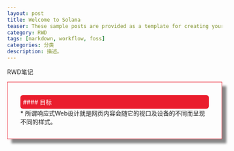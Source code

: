 ```yaml
---
layout: post
title: Welcome to Solana
teaser: These sample posts are provided as a template for creating your own content.
category: RWD
tags: [markdown, workflow, foss]
categories: 分类
description: 描述。
---
```




RWD笔记

<div class="row img-rounded" style="padding:30px; box-shadow: 10px 10px 5px #888888; border: 1px solid #EA1D2D;">
<div class="col-md-12">
<div style="background: #EA1D2D; color:white; border-radius:6px; padding:6px;" markdown="1">
#### 目标
</div>
</div>
<div class="col-md-9" markdown="1" >
* 所谓响应式Web设计就是网页内容会随它的视口及设备的不同而呈现不同的样式。
</div>
